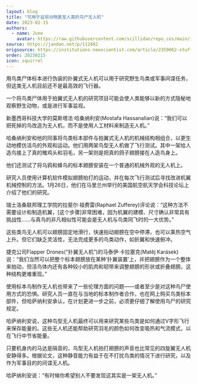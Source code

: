 ```yaml
---
layout: blog
title: "可用于监视动物甚至人类的鸟尸无人机"
date: 2023-02-15
authors:
  - name: June
    avatar: https://raw.githubusercontent.com/scillidan/repo_cos/main/icon/jin_grey.png
source: https://jandan.net/p/112402
origsource: https://institutions.newscientist.com/article/2359062-stuffed-dead-birds-made-into-drones-could-spy-on-animals-or-humans
order: 20230215
icon: squirrel
---
```


用鸟类尸体标本进行伪装的扑翼式无人机可以用于研究野生鸟类或军事间谍任务，但这类无人机目前还不是最高效的飞行器。

一个将鸟类尸体用于拍翼式无人机的研究项目可能会使人类能够以新的方式隐秘地观察野生动物，或是进行军事监视。

新墨西哥科技大学的莫斯塔法·哈桑纳利安(Mostafa Hassanalian)说：“我们可以把死掉的鸟改造为无人机，而不是使用人工材料来制造无人机。”

哈桑纳利安和他的同事将鸟类标本部件与拍翼式无人机的机械结构相组合，以更生动地模仿活鸟的外观和运动。他们用两架鸟型无人机做了飞行测试。其中一架给人造鸟接上了真的雉鸡头和羽毛，另一架则是把真的鸽子翅膀接在人造鸟身上。

他们还测试了将乌鸦和蜂鸟的标本翅膀安装在一个普通的机械外观的无人机上。

研究人员使用计算机软件模拟翅膀拍打的运动，并在每次飞行测试后寻找改进机翼机械控制的方法。1月26日，他们在马里兰州举行的美国航空航天学会科技论坛上介绍了他们的研究。

瑞士洛桑联邦理工学院的拉斐尔·祖费雷(Raphael Zufferey)评论说：“这种方法不需要设计和制造机翼，\[这个步骤\]非常困难，因为机翼的建模、尺寸确认非常具有挑战性……与真鸟的非凡相似性可能会是无人机与鸟类同飞时的一大优势。”

这些类鸟无人机可以翅膀固定地滑行，快速拍动翅膀在空中停滞，也可以乘热空气上升。但它们缺乏灵活性，无法完成更多的鸟类动作，如折翼和快速俯冲。

捷克公司Flapper Drones(“扑翼无人机”)的马泰伊·卡拉塞克(Matěj Karásek)说：“我们当然可以把整个标本翅膀放在某种‘扑翼装置’上，并把翅膀作为一个整体来拍动，但活鸟体内还有各种较小的肌肉和韧带来调整翅膀的形状或折叠翅膀。这种结构更难重现。”

使用标本鸟制作无人机也带来了一些伦理方面的问题——或者至少是对这种鸟尸使用方式的恐惧。研究人员一直在与当地的标本制作者合作，也在网上购买鸟类标本部件，但哈萨纳利安承认，在计划更进一步之前，必须更仔细了解使用鸟尸的研究规定。

哈萨纳利安说，这种鸟型无人机最终可以用来研究某些鸟类是如何通过V字形飞行来保存能量的。这些无人机还能帮助研究羽毛的颜色如何改变吸热和气流模式，以在飞行中节省能量。

只要机身内的马达是隔音的，鸟型无人机拍打翅膀的声音也比常见的四旋翼无人机安静得多。根据论文，这种静音能力有益于在不打扰鸟类的情况下进行研究，以及作为军事目的的间谍无人机。

哈萨纳利安说：“有时候你希望别人不要发现这其实是一架无人机。”